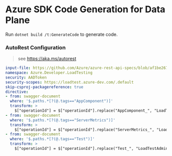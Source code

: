 # Azure SDK Code Generation for Data Plane

Run `dotnet build /t:GenerateCode` to generate code.

### AutoRest Configuration
> see https://aka.ms/autorest

``` yaml
input-file: https://github.com/Azure/azure-rest-api-specs/blob/af1be2677e619e483210064ff658e62ec25053aa/specification/loadtestservice/data-plane/Microsoft.LoadTestService/preview/2022-06-01-preview/loadtestservice.json
namespace: Azure.Developer.LoadTesting
security: AADToken
security-scopes: https://loadtest.azure-dev.com/.default
skip-csproj-packagereference: true
directive:
- from: swagger-document
  where: '$.paths.*[?(@.tags=="AppComponent")]'
  transform: >
    $["operationId"] = $["operationId"].replace("AppComponent_", "LoadTestAdministration_");
- from: swagger-document
  where: '$.paths.*[?(@.tags=="ServerMetrics")]'
  transform: >
    $["operationId"] = $["operationId"].replace("ServerMetrics_", "LoadTestAdministration_");
- from: swagger-document
  where: '$.paths.*[?(@.tags=="Test")]'
  transform: >
    $["operationId"] = $["operationId"].replace("Test_", "LoadTestAdministration_");
```
